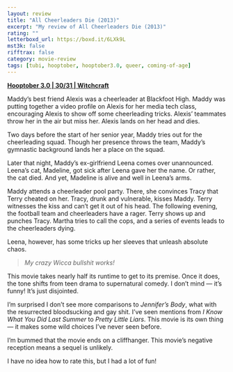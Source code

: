 ```yaml
---
layout: review
title: "All Cheerleaders Die (2013)"
excerpt: "My review of All Cheerleaders Die (2013)"
rating: ""
letterboxd_url: https://boxd.it/6LXk9L
mst3k: false
rifftrax: false
category: movie-review
tags: [tubi, hooptober, hooptober3.0, queer, coming-of-age]
---
```


<b><a href="https://boxd.it/pRNoI/detail" target="_blank" rel="noopener">Hooptober 3.0 | 30/31 | Witchcraft</a></b>

Maddy’s best friend Alexis was a cheerleader at Blackfoot High. Maddy was putting together a video profile on Alexis for her media tech class, encouraging Alexis to show off some cheerleading tricks. Alexis’ teammates throw her in the air but miss her. Alexis lands on her head and dies.

Two days before the start of her senior year, Maddy tries out for the cheerleading squad. Though her presence throws the team, Maddy’s gymnastic background lands her a place on the squad.

Later that night, Maddy’s ex-girlfriend Leena comes over unannounced. Leena’s cat, Madeline, got sick after Leena gave her the name. Or rather, the cat died. And yet, Madeline is alive and well in Leena’s arms.

Maddy attends a cheerleader pool party. There, she convinces Tracy that Terry cheated on her. Tracy, drunk and vulnerable, kisses Maddy. Terry witnesses the kiss and can’t get it out of his head. The following evening, the football team and cheerleaders have a rager. Terry shows up and punches Tracy. Martha tries to call the cops, and a series of events leads to the cheerleaders dying.

Leena, however, has some tricks up her sleeves that unleash absolute chaos.

<blockquote><i>My crazy Wicca bullshit works!</i></blockquote>

This movie takes nearly half its runtime to get to its premise. Once it does, the tone shifts from teen drama to supernatural comedy. I don’t mind — it’s funny! It’s just disjointed.

I’m surprised I don’t see more comparisons to <i>Jennifer’s Body</i>, what with the resurrected bloodsucking and gay shit. I’ve seen mentions from <i>I Know What You Did Last Summer</i> to <i>Pretty Little Liars</i>. This movie is its own thing — it makes some wild choices I’ve never seen before.

I’m bummed that the movie ends on a cliffhanger. This movie’s negative reception means a sequel is unlikely.

I have no idea how to rate this, but I had a lot of fun!
